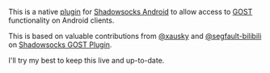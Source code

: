 This is a native [plugin](https://github.com/shadowsocks/shadowsocks-android/blob/master/plugin/doc.md) for [Shadowsocks Android](https://github.com/shadowsocks/shadowsocks-android) to allow access to [GOST](https://github.com/go-gost/gost) functionality on Android clients.

This is based on valuable contributions from [@xausky](https://github.com/xausky) and [@segfault-bilibili](https://github.com/segfault-bilibili) on [Shadowsocks GOST Plugin](https://github.com/segfault-bilibili/ShadowsocksGostPlugin).

I'll try my best to keep this live and up-to-date.